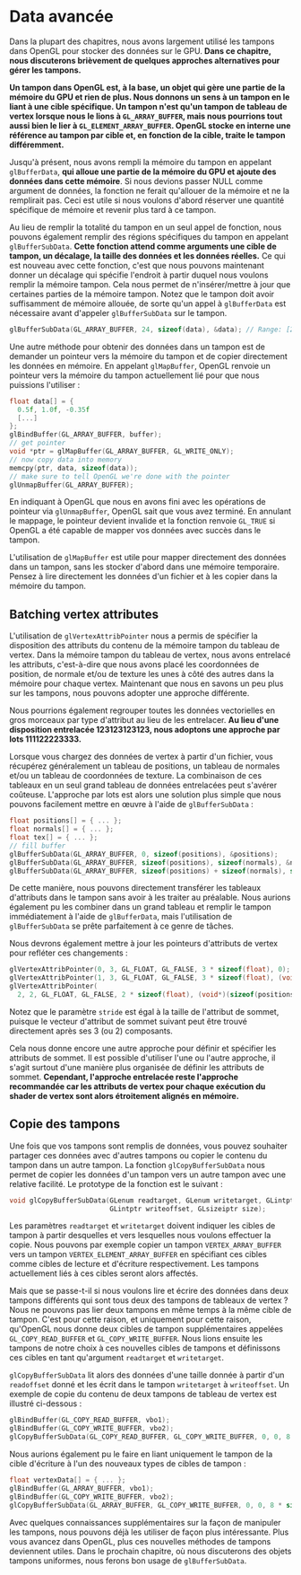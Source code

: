# Data avancée
Dans la plupart des chapitres, nous avons largement utilisé les tampons dans OpenGL pour stocker des données sur le GPU. **Dans ce chapitre, nous discuterons brièvement de quelques approches alternatives pour gérer les tampons.**

**Un tampon dans OpenGL est, à la base, un objet qui gère une partie de la mémoire du GPU et rien de plus. Nous donnons un sens à un tampon en le liant à une cible spécifique. Un tampon n'est qu'un tampon de tableau de vertex lorsque nous le lions à `GL_ARRAY_BUFFER`, mais nous pourrions tout aussi bien le lier à `GL_ELEMENT_ARRAY_BUFFER`. OpenGL stocke en interne une référence au tampon par cible et, en fonction de la cible, traite le tampon différemment.**

Jusqu'à présent, nous avons rempli la mémoire du tampon en appelant `glBufferData`, **qui alloue une partie de la mémoire du GPU et ajoute des données dans cette mémoire**. Si nous devions passer NULL comme argument de données, la fonction ne ferait qu'allouer de la mémoire et ne la remplirait pas. Ceci est utile si nous voulons d'abord réserver une quantité spécifique de mémoire et revenir plus tard à ce tampon.

Au lieu de remplir la totalité du tampon en un seul appel de fonction, nous pouvons également remplir des régions spécifiques du tampon en appelant `glBufferSubData`. **Cette fonction attend comme arguments une cible de tampon, un décalage, la taille des données et les données réelles.** Ce qui est nouveau avec cette fonction, c'est que nous pouvons maintenant donner un décalage qui spécifie l'endroit à partir duquel nous voulons remplir la mémoire tampon. Cela nous permet de n'insérer/mettre à jour que certaines parties de la mémoire tampon. Notez que le tampon doit avoir suffisamment de mémoire allouée, de sorte qu'un appel à `glBufferData` est nécessaire avant d'appeler `glBufferSubData` sur le tampon.
```cpp
glBufferSubData(GL_ARRAY_BUFFER, 24, sizeof(data), &data); // Range: [24, 24 + sizeof(data)]
```
Une autre méthode pour obtenir des données dans un tampon est de demander un pointeur vers la mémoire du tampon et de copier directement les données en mémoire. En appelant `glMapBuffer`, OpenGL renvoie un pointeur vers la mémoire du tampon actuellement lié pour que nous puissions l'utiliser :
```cpp
float data[] = {
  0.5f, 1.0f, -0.35f
  [...]
};
glBindBuffer(GL_ARRAY_BUFFER, buffer);
// get pointer
void *ptr = glMapBuffer(GL_ARRAY_BUFFER, GL_WRITE_ONLY);
// now copy data into memory
memcpy(ptr, data, sizeof(data));
// make sure to tell OpenGL we're done with the pointer
glUnmapBuffer(GL_ARRAY_BUFFER);
```

En indiquant à OpenGL que nous en avons fini avec les opérations de pointeur via `glUnmapBuffer`, OpenGL sait que vous avez terminé. En annulant le mappage, le pointeur devient invalide et la fonction renvoie `GL_TRUE` si OpenGL a été capable de mapper vos données avec succès dans le tampon.

L'utilisation de `glMapBuffer` est utile pour mapper directement des données dans un tampon, sans les stocker d'abord dans une mémoire temporaire. Pensez à lire directement les données d'un fichier et à les copier dans la mémoire du tampon.

## Batching vertex attributes
L'utilisation de `glVertexAttribPointer` nous a permis de spécifier la disposition des attributs du contenu de la mémoire tampon du tableau de vertex. Dans la mémoire tampon du tableau de vertex, nous avons entrelacé les attributs, c'est-à-dire que nous avons placé les coordonnées de position, de normale et/ou de texture les unes à côté des autres dans la mémoire pour chaque vertex. Maintenant que nous en savons un peu plus sur les tampons, nous pouvons adopter une approche différente.

Nous pourrions également regrouper toutes les données vectorielles en gros morceaux par type d'attribut au lieu de les entrelacer. **Au lieu d'une disposition entrelacée 123123123123, nous adoptons une approche par lots 111122223333.**

Lorsque vous chargez des données de vertex à partir d'un fichier, vous récupérez généralement un tableau de positions, un tableau de normales et/ou un tableau de coordonnées de texture. La combinaison de ces tableaux en un seul grand tableau de données entrelacées peut s'avérer coûteuse. L'approche par lots est alors une solution plus simple que nous pouvons facilement mettre en œuvre à l'aide de `glBufferSubData` :
```cpp
float positions[] = { ... };
float normals[] = { ... };
float tex[] = { ... };
// fill buffer
glBufferSubData(GL_ARRAY_BUFFER, 0, sizeof(positions), &positions);
glBufferSubData(GL_ARRAY_BUFFER, sizeof(positions), sizeof(normals), &normals);
glBufferSubData(GL_ARRAY_BUFFER, sizeof(positions) + sizeof(normals), sizeof(tex), &tex);
```

De cette manière, nous pouvons directement transférer les tableaux d'attributs dans le tampon sans avoir à les traiter au préalable. Nous aurions également pu les combiner dans un grand tableau et remplir le tampon immédiatement à l'aide de `glBufferData`, mais l'utilisation de `glBufferSubData` se prête parfaitement à ce genre de tâches.

Nous devrons également mettre à jour les pointeurs d'attributs de vertex pour refléter ces changements :

```cpp
glVertexAttribPointer(0, 3, GL_FLOAT, GL_FALSE, 3 * sizeof(float), 0);  
glVertexAttribPointer(1, 3, GL_FLOAT, GL_FALSE, 3 * sizeof(float), (void*)(sizeof(positions)));  
glVertexAttribPointer(
  2, 2, GL_FLOAT, GL_FALSE, 2 * sizeof(float), (void*)(sizeof(positions) + sizeof(normals))); 
```
Notez que le paramètre `stride` est égal à la taille de l'attribut de sommet, puisque le vecteur d'attribut de sommet suivant peut être trouvé directement après ses 3 (ou 2) composants.

Cela nous donne encore une autre approche pour définir et spécifier les attributs de sommet. Il est possible d'utiliser l'une ou l'autre approche, il s'agit surtout d'une manière plus organisée de définir les attributs de sommet. **Cependant, l'approche entrelacée reste l'approche recommandée car les attributs de vertex pour chaque exécution du shader de vertex sont alors étroitement alignés en mémoire.**

## Copie des tampons
Une fois que vos tampons sont remplis de données, vous pouvez souhaiter partager ces données avec d'autres tampons ou copier le contenu du tampon dans un autre tampon. La fonction `glCopyBufferSubData` nous permet de copier les données d'un tampon vers un autre tampon avec une relative facilité. Le prototype de la fonction est le suivant :
```cpp
void glCopyBufferSubData(GLenum readtarget, GLenum writetarget, GLintptr readoffset,
                         GLintptr writeoffset, GLsizeiptr size);
```
Les paramètres `readtarget` et `writetarget` doivent indiquer les cibles de tampon à partir desquelles et vers lesquelles nous voulons effectuer la copie. Nous pouvons par exemple copier un tampon `VERTEX_ARRAY_BUFFER` vers un tampon `VERTEX_ELEMENT_ARRAY_BUFFER` en spécifiant ces cibles comme cibles de lecture et d'écriture respectivement. Les tampons actuellement liés à ces cibles seront alors affectés.

Mais que se passe-t-il si nous voulons lire et écrire des données dans deux tampons différents qui sont tous deux des tampons de tableaux de vertex ? Nous ne pouvons pas lier deux tampons en même temps à la même cible de tampon. C'est pour cette raison, et uniquement pour cette raison, qu'OpenGL nous donne deux cibles de tampon supplémentaires appelées `GL_COPY_READ_BUFFER` et `GL_COPY_WRITE_BUFFER`. Nous lions ensuite les tampons de notre choix à ces nouvelles cibles de tampons et définissons ces cibles en tant qu'argument `readtarget` et `writetarget`.

`glCopyBufferSubData` lit alors des données d'une taille donnée à partir d'un `readoffset` donné et les écrit dans le tampon `writetarget` à `writeoffset`. Un exemple de copie du contenu de deux tampons de tableau de vertex est illustré ci-dessous :

```cpp
glBindBuffer(GL_COPY_READ_BUFFER, vbo1);
glBindBuffer(GL_COPY_WRITE_BUFFER, vbo2);
glCopyBufferSubData(GL_COPY_READ_BUFFER, GL_COPY_WRITE_BUFFER, 0, 0, 8 * sizeof(float));
```
Nous aurions également pu le faire en liant uniquement le tampon de la cible d'écriture à l'un des nouveaux types de cibles de tampon :
```cpp
float vertexData[] = { ... };
glBindBuffer(GL_ARRAY_BUFFER, vbo1);
glBindBuffer(GL_COPY_WRITE_BUFFER, vbo2);
glCopyBufferSubData(GL_ARRAY_BUFFER, GL_COPY_WRITE_BUFFER, 0, 0, 8 * sizeof(float)); 
```
Avec quelques connaissances supplémentaires sur la façon de manipuler les tampons, nous pouvons déjà les utiliser de façon plus intéressante. Plus vous avancez dans OpenGL, plus ces nouvelles méthodes de tampons deviennent utiles. Dans le prochain chapitre, où nous discuterons des objets tampons uniformes, nous ferons bon usage de `glBufferSubData`.
